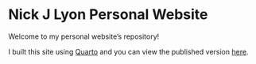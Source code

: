 
<!-- README.md is generated from README.Rmd. Please edit that file -->

# Nick J Lyon Personal Website

Welcome to my personal website’s repository!

I built this site using [Quarto](https://quarto.org/) and you can view
the published version [here](https://njlyon0.github.io/).
